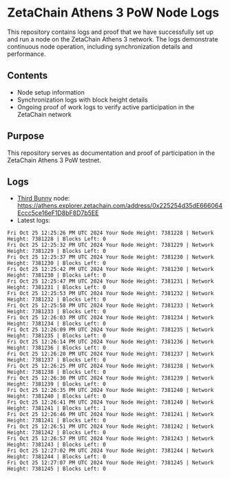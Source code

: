 # ZetaChain Athens 3 PoW Node Logs
This repository contains logs and proof that we have successfully set up and run a node on the ZetaChain Athens 3 network. The logs demonstrate continuous node operation, including synchronization details and performance.

## Contents
- Node setup information
- Synchronization logs with block height details
- Ongoing proof of work logs to verify active participation in the ZetaChain network

## Purpose
This repository serves as documentation and proof of participation in the ZetaChain Athens 3 PoW testnet.

## Logs

- [Third Bunny](https://thirdbunny.xyz/) node: https://athens.explorer.zetachain.com/address/0x225254d35dE666064Eccc5ce16eF1D8bF8D7b5EE
- Latest logs:
```
Fri Oct 25 12:25:26 PM UTC 2024 Your Node Height: 7381228 | Network Height: 7381228 | Blocks Left: 0
Fri Oct 25 12:25:32 PM UTC 2024 Your Node Height: 7381229 | Network Height: 7381229 | Blocks Left: 0
Fri Oct 25 12:25:37 PM UTC 2024 Your Node Height: 7381230 | Network Height: 7381230 | Blocks Left: 0
Fri Oct 25 12:25:42 PM UTC 2024 Your Node Height: 7381230 | Network Height: 7381230 | Blocks Left: 0
Fri Oct 25 12:25:47 PM UTC 2024 Your Node Height: 7381231 | Network Height: 7381231 | Blocks Left: 0
Fri Oct 25 12:25:53 PM UTC 2024 Your Node Height: 7381232 | Network Height: 7381232 | Blocks Left: 0
Fri Oct 25 12:25:58 PM UTC 2024 Your Node Height: 7381233 | Network Height: 7381233 | Blocks Left: 0
Fri Oct 25 12:26:03 PM UTC 2024 Your Node Height: 7381234 | Network Height: 7381234 | Blocks Left: 0
Fri Oct 25 12:26:09 PM UTC 2024 Your Node Height: 7381235 | Network Height: 7381235 | Blocks Left: 0
Fri Oct 25 12:26:14 PM UTC 2024 Your Node Height: 7381236 | Network Height: 7381236 | Blocks Left: 0
Fri Oct 25 12:26:20 PM UTC 2024 Your Node Height: 7381237 | Network Height: 7381237 | Blocks Left: 0
Fri Oct 25 12:26:25 PM UTC 2024 Your Node Height: 7381238 | Network Height: 7381238 | Blocks Left: 0
Fri Oct 25 12:26:30 PM UTC 2024 Your Node Height: 7381239 | Network Height: 7381239 | Blocks Left: 0
Fri Oct 25 12:26:35 PM UTC 2024 Your Node Height: 7381240 | Network Height: 7381240 | Blocks Left: 0
Fri Oct 25 12:26:41 PM UTC 2024 Your Node Height: 7381240 | Network Height: 7381241 | Blocks Left: 1
Fri Oct 25 12:26:46 PM UTC 2024 Your Node Height: 7381241 | Network Height: 7381241 | Blocks Left: 0
Fri Oct 25 12:26:51 PM UTC 2024 Your Node Height: 7381242 | Network Height: 7381242 | Blocks Left: 0
Fri Oct 25 12:26:57 PM UTC 2024 Your Node Height: 7381243 | Network Height: 7381243 | Blocks Left: 0
Fri Oct 25 12:27:02 PM UTC 2024 Your Node Height: 7381244 | Network Height: 7381244 | Blocks Left: 0
Fri Oct 25 12:27:07 PM UTC 2024 Your Node Height: 7381245 | Network Height: 7381245 | Blocks Left: 0
```
